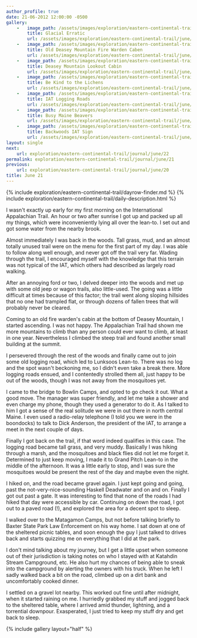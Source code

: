 ```yaml
---
author_profile: true
date: 21-06-2012 12:00:00 -0500
gallery:
    -   image_path: /assets/images/exploration/eastern-continental-trail/june/small/21-1.jpg
        title: Glacial Erratic
        url: /assets/images/exploration/eastern-continental-trail/june/large/21-1.jpg
    -   image_path: /assets/images/exploration/eastern-continental-trail/june/small/21-2.jpg
        title: Old Deasey Mountain Fire Warden Caben
        url: /assets/images/exploration/eastern-continental-trail/june/large/21-2.jpg
    -   image_path: /assets/images/exploration/eastern-continental-trail/june/small/21-3.jpg
        title: Deasey Mountain Lookout Cabin
        url: /assets/images/exploration/eastern-continental-trail/june/large/21-3.jpg
    -   image_path: /assets/images/exploration/eastern-continental-trail/june/small/21-4.jpg
        title: Be Kind to the Lichens
        url: /assets/images/exploration/eastern-continental-trail/june/large/21-4.jpg
    -   image_path: /assets/images/exploration/eastern-continental-trail/june/small/21-5.jpg
        title: IAT Logging Roads
        url: /assets/images/exploration/eastern-continental-trail/june/large/21-5.jpg
    -   image_path: /assets/images/exploration/eastern-continental-trail/june/small/21-6.jpg
        title: Busy Maine Beavers
        url: /assets/images/exploration/eastern-continental-trail/june/large/21-6.jpg
    -   image_path: /assets/images/exploration/eastern-continental-trail/june/small/21-7.jpg
        title: Backwoods IAT Sign
        url: /assets/images/exploration/eastern-continental-trail/june/large/21-7.jpg
layout: single
next:
    url: exploration/eastern-continental-trail/journal/june/22
permalink: exploration/eastern-continental-trail/journal/june/21
previous:
    url: exploration/eastern-continental-trail/journal/june/20
title: June 21
---
```

{% include exploration/eastern-continental-trail/dayrow-finder.md %}
{% include exploration/eastern-continental-trail/daily-description.html %}

I wasn't exactly up early for my first morning on the International Appalachian Trail. An hour or two after sunrise I got up and packed up all my things, which were inconveniently lying all over the lean-to. I set out and got some water from the nearby brook.

Almost immediately I was back in the woods. Tall grass, mud, and an almost totally unused trail were on the menu for the first part of my day. I was able to follow along well enough, and never got off the trail very far. Wading through the trail, I encouraged myself with the knowledge that this terrain was not typical of the IAT, which others had described as largely road walking.

After an annoying ford or two, I delved deeper into the woods and met up with some old jeep or wagon trails, also little-used. The going was a little difficult at times because of this factor; the trail went along sloping hillsides that no one had trampled flat, or through dozens of fallen trees that will probably never be cleared.

Coming to an old fire warden's cabin at the bottom of Deasey Mountain, I started ascending. I was not happy. The Appalachian Trail had shown me more mountains to climb than any person could ever want to climb, at least in one year. Nevertheless I climbed the steep trail and found another small building at the summit.

I persevered through the rest of the woods and finally came out to join some old logging road, which led to Lunksoos Lean-to. There was no log and the spot wasn't beckoning me, so I didn't even take a break there. More logging roads ensued, and I contentedly strolled them all, just happy to be out of the woods, though I was not away from the mosquitoes yet.

I came to the bridge to Bowlin Camps, and opted to go check it out. What a good move. The manager was super friendly, and let me take a shower and even charge my phone, though they used a generator to do it. As I talked to him I got a sense of the real solitude we were in out there in north central Maine. I even used a radio-relay telephone (I told you we were in the boondocks) to talk to Dick Anderson, the president of the IAT, to arrange a meet in the next couple of days.

Finally I got back on the trail, if that word indeed qualifies in this case. The logging road became tall grass, and very muddy. Basically I was hiking through a marsh, and the mosquitoes and black flies did not let me forget it. Determined to just keep moving, I made it to Grand Pitch Lean-to in the middle of the afternoon. It was a little early to stop, and I was sure the mosquitoes would be present the rest of the day and maybe even the night.

I hiked on, and the road became gravel again. I just kept going and going, past the not-very-nice-sounding Haskell Deadwater and on and on. Finally I got out past a gate. It was interesting to find that none of the roads I had hiked that day were accessible by car. Continuing on down the road, I got out to a paved road (!), and explored the area for a decent spot to sleep.

I walked over to the Matagamon Camps, but not before talking briefly to Baxter State Park Law Enforcement on his way home. I sat down at one of the sheltered picnic tables, and soon enough the guy I just talked to drives back and starts quizzing me on everything that I did at the park.

I don't mind talking about my journey, but I get a little upset when someone out of their jurisdiction is taking notes on who I stayed with at Katahdin Stream Campground, etc. He also hurt my chances of being able to sneak into the campground by alerting the owners with his truck. When he left I sadly walked back a bit on the road, climbed up on a dirt bank and uncomfortably cooked dinner.

I settled on a gravel lot nearby. This worked out fine until after midnight, when it started raining on me. I hurriedly grabbed my stuff and jogged back to the sheltered table, where I arrived amid thunder, lightning, and a torrential downpour. Exasperated, I just tried to keep my stuff dry and get back to sleep.

{% include gallery layout="half" %}